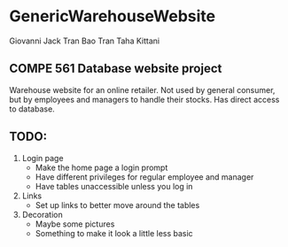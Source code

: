# GenericWarehouseWebsite
Giovanni
Jack Tran
Bao Tran
Taha Kittani
## COMPE 561 Database website project
Warehouse website for an online retailer.
Not used by general consumer, but by employees and managers to handle their stocks.
Has direct access to database.

## TODO:
1.	Login page
	*	Make the home page a login prompt
	*	Have different privileges for regular employee and manager
	*	Have tables unaccessible unless you log in
2.	Links
	*	Set up links to better move around the tables
3.	Decoration
	*	Maybe some pictures
	*	Something to make it look a little less basic